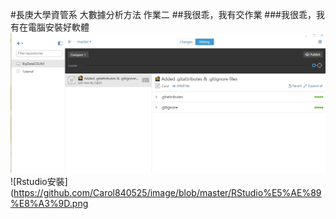 #長庚大學資管系 大數據分析方法 作業二
##我很乖，我有交作業
###我很乖，我有在電腦安裝好軟體
![GITHUB安裝](https://github.com/Carol840525/image/blob/master/GitHub%E5%AE%89%E8%A3%9D.png)
![Rstudio安裝](https://github.com/Carol840525/image/blob/master/RStudio%E5%AE%89%E8%A3%9D.png
